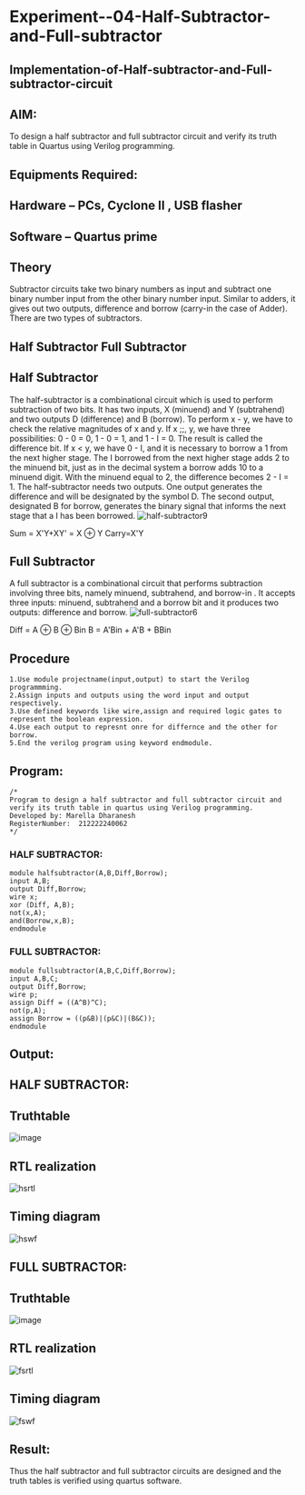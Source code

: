 # Experiment--04-Half-Subtractor-and-Full-subtractor
## Implementation-of-Half-subtractor-and-Full-subtractor-circuit
## AIM:
To design a half subtractor and full subtractor circuit and verify its truth table in Quartus using Verilog programming.

## Equipments Required:
## Hardware – PCs, Cyclone II , USB flasher
## Software – Quartus prime
## Theory
Subtractor circuits take two binary numbers as input and subtract one binary number input from the other binary number input. Similar to adders, it gives out two outputs, difference and borrow (carry-in the case of Adder). There are two types of subtractors.

## Half Subtractor Full Subtractor
## Half Subtractor
The half-subtractor is a combinational circuit which is used to perform subtraction of two bits. It has two inputs, X (minuend) and Y (subtrahend) and two outputs D (difference) and B (borrow). To perform x - y, we have to check the relative magnitudes of x and y. If x ;;, y, we have three possibilities: 0 - 0 = 0, 1 - 0 = 1, and 1 - I = 0. The result is called the difference bit. If x < y, we have 0 - I, and it is necessary to borrow a 1 from the next higher stage. The I borrowed from the next higher stage adds 2 to the minuend bit, just as in the decimal system a borrow adds 10 to a minuend digit. With the minuend equal to 2, the difference becomes 2 - I = 1. The half-subtractor needs two outputs. One output generates the difference and will be designated by the symbol D. The second output, designated B for borrow, generates the binary signal that informs the next stage that a I has been borrowed.
![half-subtractor9](https://user-images.githubusercontent.com/36288975/166112538-58c3bc7c-ee5d-4e6a-ac8d-8e8328efe27a.png)


Sum = X'Y+XY' = X ⊕ Y
Carry=X'Y

## Full Subtractor
A full subtractor is a combinational circuit that performs subtraction involving three bits, namely minuend, subtrahend, and borrow-in . It accepts three inputs: minuend, subtrahend and a borrow bit and it produces two outputs: difference and borrow. 
![full-subtractor6](https://user-images.githubusercontent.com/36288975/166112541-24c68359-3de8-4674-ae22-8272ffc385ed.png)


Diff = A ⊕ B ⊕ Bin B = A'Bin + A'B + BBin

## Procedure
```
1.Use module projectname(input,output) to start the Verilog programmming.
2.Assign inputs and outputs using the word input and output respectively. 
3.Use defined keywords like wire,assign and required logic gates to represent the boolean expression.
4.Use each output to represnt onre for differnce and the other for borrow.
5.End the verilog program using keyword endmodule.
```


## Program:
```
/*
Program to design a half subtractor and full subtractor circuit and verify its truth table in quartus using Verilog programming.
Developed by: Marella Dharanesh
RegisterNumber:  212222240062
*/
```
### HALF SUBTRACTOR:
```
module halfsubtractor(A,B,Diff,Borrow);
input A,B;
output Diff,Borrow;
wire x;
xor (Diff, A,B);
not(x,A);
and(Borrow,x,B);
endmodule
```
### FULL SUBTRACTOR:
```
module fullsubtractor(A,B,C,Diff,Borrow);
input A,B,C;
output Diff,Borrow;
wire p;
assign Diff = ((A^B)^C);
not(p,A);
assign Borrow = ((p&B)|(p&C)|(B&C));
endmodule
```
## Output:
## HALF SUBTRACTOR:
## Truthtable
![image](https://user-images.githubusercontent.com/118466561/231668719-c365e655-bd19-469d-835c-f6520b608e3f.png)
##  RTL realization
![hsrtl](https://user-images.githubusercontent.com/118466561/231668869-8d7f1c0b-aea3-4a54-a109-d8e4ba874185.png)

## Timing diagram 
![hswf](https://user-images.githubusercontent.com/118466561/231668976-d241f14b-eefe-4bc9-9fb0-a0eddc40a888.png)
## FULL SUBTRACTOR:
## Truthtable
![image](https://user-images.githubusercontent.com/118466561/231669196-6870977a-62b1-4ce8-8090-8e913fb0ec2d.png)

##  RTL realization
![fsrtl](https://user-images.githubusercontent.com/118466561/231669255-45b8f38c-c293-4b87-8121-de268101ca07.png)

## Timing diagram 
![fswf](https://user-images.githubusercontent.com/118466561/231669287-03282605-0a0f-432a-be64-75227fe6ef99.png)

## Result:
Thus the half subtractor and full subtractor circuits are designed and the truth tables is verified using quartus software.
